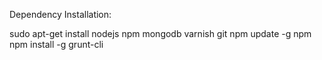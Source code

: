 Dependency Installation:

sudo apt-get install nodejs npm mongodb varnish git
npm update -g npm
npm install -g grunt-cli
